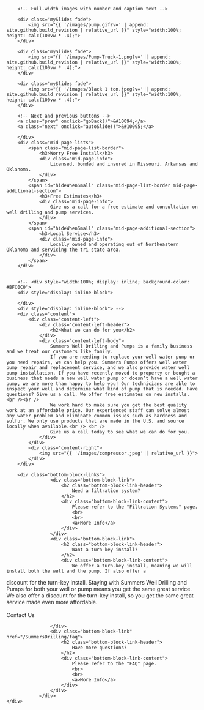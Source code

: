 <script src="{{ '/js/carousel.js?v=' | append: site.github.build_revision | relative_url }}"></script>
<div id="root">
	<div id="pumpSystems">
		<!-- Slideshow container -->
		<div class="slideshow-container">

		<!-- Full-width images with number and caption text -->

		<div class="mySlides fade">
			<img src="{{ '/images/pump.gif?v=' | append: site.github.build_revision | relative_url }}" style="width:100%; height: calc(100vw * .4);">
		</div>

		<div class="mySlides fade">
			<img src="{{ '/images/Pump-Truck-1.png?v=' | append: site.github.build_revision | relative_url }}" style="width:100%; height: calc(100vw * .4);">
		</div>

		<div class="mySlides fade">
			<img src="{{ '/images/Black 1 ton.jpeg?v=' | append: site.github.build_revision | relative_url }}" style="width:100%; height: calc(100vw * .4);">
		</div>

		<!-- Next and previous buttons -->
		<a class="prev" onclick="goBack()">&#10094;</a>
		<a class="next" onclick="autoSlide()">&#10095;</a>

		</div>
		<div class="mid-page-lists">
			<span class="mid-page-list-border">
				<h3>Worry Free Install</h3>
				<div class="mid-page-info">
					Licensed, bonded and insured in Missouri, Arkansas and Oklahoma.
				</div>
			</span>
			<span id="hideWhenSmall" class="mid-page-list-border mid-page-additional-section">
				<h3>Free Estimates</h3>
				<div class="mid-page-info">
					Give us a call for a free estimate and consultation on well drilling and pump services.
				</div>
			</span>
			<span id="hideWhenSmall" class="mid-page-additional-section">
				<h3>Local Service</h3>
				<div class="mid-page-info">
					Locally owned and operating out of Northeastern Oklahoma and servicing the tri-state area.
				</div>
			</span>
		</div>


		<!-- <div style="width:100%; display: inline; background-color: #BFC0C0">
		<div style="display: inline-block">

		</div>
		<div style="display: inline-block"> -->
		<div class="content">
			<div class="content-left">
				<div class="content-left-header">
					<h2>What we can do for you</h2>
				</div>
				<div class="content-left-body">
					Summers Well Drilling and Pumps is a family business and we treat our customers like family.
					If you are needing to replace your well water pump or you need repairs, we can help you. Summers Pumps offers well water pump repair and replacement service, and we also provide water well pump installation. If you have recently moved to property or bought a business that needs a new well water pump or doesn’t have a well water pump, we are more than happy to help you! Our technicians are able to inspect your well and determine what kind of pump that is needed. Have questions? Give us a call. We offer free estimates on new installs.   <br /><br />
					We work hard to make sure you get the best quality work at an affordable price. Our experienced staff can solve almost any water problem and eliminate common issues such as hardness and sulfur. We only use products that are made in the U.S. and source locally when available.<br /> <br />
					Give us a call today to see what we can do for you.
				</div>
			</div>
			<div class="content-right">
				<img src="{{ '/images/compressor.jpeg' | relative_url }}">
			</div>
		</div>

		<div class="bottom-block-links">
					<div class="bottom-block-link">
						<h2 class="bottom-block-link-header">
            				Need a filtration system?
						</h2>
						<div class="bottom-block-link-content">
							Please refer to the "Filtration Systems" page.
							<br>
							<br>
							<a>More Info</a>
						</div>
					</div>
					<div class="bottom-block-link">
						<h2 class="bottom-block-link-header">
							Want a turn-key install?
						</h2>
						<div class="bottom-block-link-content">
            				We offer a turn-key install, meaning we will install both the well and the pump. If also offer a
discount for the turn-key install. Staying with Summers Well Drilling and Pumps for both your well or
pump means you get the same great service. We also offer a discount for the turn-key install, so you get
the same great service made even more affordable.
							<br>
							<br>
							<a>Contact Us</a>
						</div>
						
					</div>
					<div class="bottom-block-link" href="/SummersDrilling/faq">
						<h2 class="bottom-block-link-header">
							Have more questions?
						</h2>
						<div class="bottom-block-link-content">
							Please refer to the "FAQ" page.
							<br>
							<br>
							<a>More Info</a>
						</div>
					</div>
				</div>
	</div>
</div>